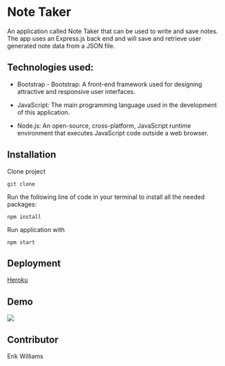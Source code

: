 # Note Taker

An application called Note Taker that can be used to write and save notes. The app uses an Express.js back end and will save and retrieve user generated note data from a JSON file.

## Technologies used:

- Bootstrap - Bootstrap: A front-end framework used for designing attractive and responsive user interfaces.

- JavaScript: The main programming language used in the development of this application.

- Node.js: An open-source, cross-platform, JavaScript runtime environment that executes JavaScript code outside a web browser.

## Installation

Clone project

```
git clone
```

Run the following line of code in your terminal to install all the needed packages:

```
npm install
```

Run application with

```
npm start
```

## Deployment

[Heroku](https://calm-taiga-46703.herokuapp.com/)

## Demo

![](./images/demo.gif)

## Contributor

Erik Williams
